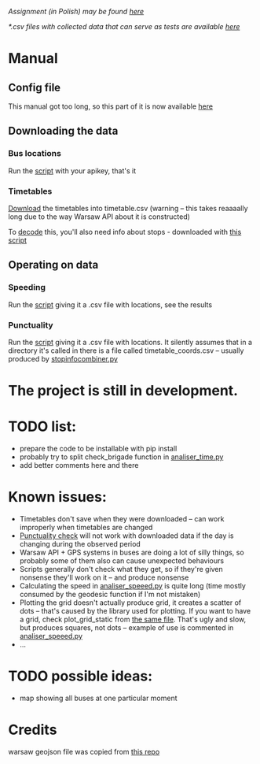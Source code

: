 _Assignment (in Polish) may be found [here](assignment.md)_

_*.csv files with collected data that can serve as tests are available [here](https://drive.google.com/drive/folders/1dAod8YH3OrEe4XnB0qQPPMz5AHxWntuR?usp=sharing)_

# Manual
## Config file
This manual got too long, so this part of it is now available [here](about_config.md)
## Downloading the data
### Bus locations
Run the [script](collector_locations.py) with your apikey, that's it
### Timetables
[Download](collector_timetable.py) the timetables into timetable.csv (warning – this takes reaaaally long due to the way Warsaw API about it is constructed)

To [decode](stopinfocombiner.py) this, you'll also need info about stops - downloaded with [this script](collector_locations.py)
## Operating on data
### Speeding
Run the [script](analiser_speed.py) giving it a .csv file with locations, see the results
### Punctuality
Run the [script](analiser_time.py) giving it a .csv file with locations. It silently assumes that in a directory it's called
in there is a file called timetable_coords.csv – usually produced by [stopinfocombiner.py](stopinfocombiner.py)

# The project is still in development.

# TODO list:
- prepare the code to be installable with pip install
- probably try to split check_brigade function in [analiser_time.py](analiser_time.py)
- add better comments here and there

# Known issues:
- Timetables don't save when they were downloaded – can work improperly when timetables are changed
- [Punctuality check](analiser_time.py) will not work with downloaded data if the day is changing during the observed period
- Warsaw API + GPS systems in buses are doing a lot of silly things, so probably some of them also can cause unexpected behaviours
- Scripts generally don't check what they get, so if they're given nonsense they'll work on it – and produce nonsense
- Calculating the speed in [analiser_speeed.py](analiser_speed.py) is quite long (time mostly consumed by the geodesic function if I'm not mistaken)
- Plotting the grid doesn't actually produce grid, it creates a scatter of dots – that's caused by
the library used for plotting. If you want to have a grid, check plot_grid_static from [the same file](analiser__helper_functions.py).
That's ugly and slow, but produces squares, not dots – example of use is commented in [analiser_speeed.py](analiser_speed.py)
- ...

# TODO possible ideas:
- map showing all buses at one particular moment

# Credits
warsaw geojson file was copied from [this repo](https://github.com/andilabs/warszawa-dzielnice-geojson)